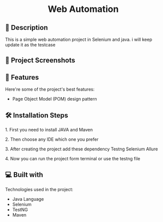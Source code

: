 <h1 id="title" align="center">Web Automation</h1>

 <!--<p align="center"><img src="https://socialify.git.ci/shantokumarsaha123/Web-Automation-Selenium-java/image?forks=1&amp;issues=1&amp;language=1&amp;name=1&amp;owner=1&amp;pulls=1&amp;stargazers=1&amp;theme=Light" alt="project-image"></p> -->


<h2>📝 Description</h2> 
This is a simple web automation project in Selenium and java. i will keep update it as the testcase</p>

<h2>📸 Project Screenshots</h2>

<h2>🚀 Features</h2>

Here're some of the project's best features:

*   Page Object Model (POM) design pattern

<h2>🛠️ Installation Steps</h2>

<p>1. First you need to install JAVA and Maven</p>

<p>2. Then choose any IDE which one you prefer</p>

<p>3. After creating the project add these dependency Testng Selenium Allure</p>

<p>4. Now you can run the project form terminal or use the testng file</p>

  
  
<h2>💻 Built with</h2>

Technologies used in the project:

*   Java Language
*   Selenium
*   TestNG
*   Maven

 <!--<h1> There is some problem with the site which i take for this project, maybe domain problem. so i am trying to replace this with another site asap </h1> -->
